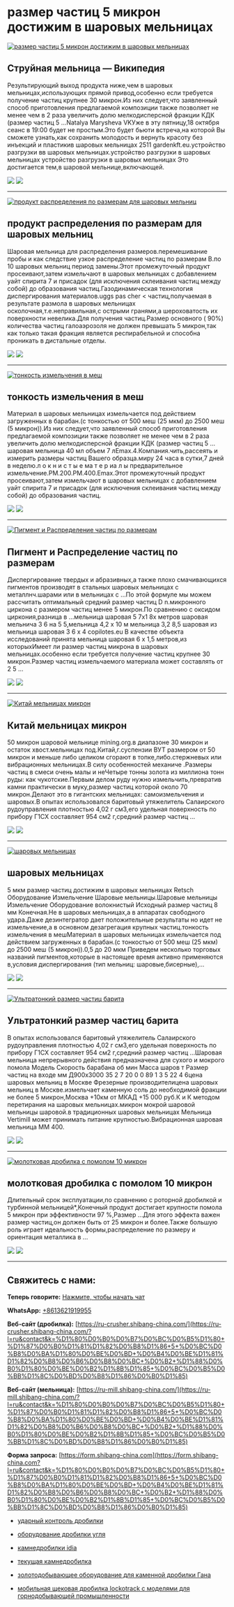 # размер частиц 5 микрон достижим в шаровых мельницах

<a href="https://swt.shibang-china.com/?l=ru&img&k=%D1%80%D0%B0%D0%B7%D0%BC%D0%B5%D1%80+%D1%87%D0%B0%D1%81%D1%82%D0%B8%D1%86+5+%D0%BC%D0%B8%D0%BA%D1%80%D0%BE%D0%BD+%D0%B4%D0%BE%D1%81%D1%82%D0%B8%D0%B6%D0%B8%D0%BC+%D0%B2+%D1%88%D0%B0%D1%80%D0%BE%D0%B2%D1%8B%D1%85+%D0%BC%D0%B5%D0%BB%D1%8C%D0%BD%D0%B8%D1%86%D0%B0%D1%85" target="_blank">![размер частиц 5 микрон достижим в шаровых мельницах](http://static.shibang-china.com/all-800x300/925.jpg)</a>

## Струйная мельница — Википедия
Результирующий выход продукта ниже,чем в шаровых мельницах,использующих прямой привод,особенно если требуется получение частиц крупнее 30 микрон.Из них следует,что заявленный способ приготовления предлагаемой композиции также позволяет не менее чем в 2 раза увеличить долю мелкодисперсной фракции КДК (размер частиц 5 …Natalya Marysheva VKУже в эту пятницу,18 октября сеанс в 19:00 будет не простым.Это будет бьюти встреча,на которой Вы сможете узнать,как сохранить молодость и вернуть красоту без инъекций и пластикив шаровых мельницах 2511 gardenkft.eu.устройство разгрузки вв шаровых мельницах.устройство разгрузки в шаровых мельницах устройство разгрузки в шаровых мельницах Это достигается тем,в шаровой мельнице,включающей.


<a href="https://whatsapp.shibangsoft.com/WhatsApp.php" target="_blank" title="WhatsApp">![](http://static.shibang-china.com/icon/whatsapp.png)</a> <a href="https://swt.shibang-china.com/?l=ru&icon&k=%D1%80%D0%B0%D0%B7%D0%BC%D0%B5%D1%80+%D1%87%D0%B0%D1%81%D1%82%D0%B8%D1%86+5+%D0%BC%D0%B8%D0%BA%D1%80%D0%BE%D0%BD+%D0%B4%D0%BE%D1%81%D1%82%D0%B8%D0%B6%D0%B8%D0%BC+%D0%B2+%D1%88%D0%B0%D1%80%D0%BE%D0%B2%D1%8B%D1%85+%D0%BC%D0%B5%D0%BB%D1%8C%D0%BD%D0%B8%D1%86%D0%B0%D1%85" target="_blank">![](http://static.shibang-china.com/icon/chat-ru.png)</a>

---

<a href="https://swt.shibang-china.com/?l=ru&img&k=%D1%80%D0%B0%D0%B7%D0%BC%D0%B5%D1%80+%D1%87%D0%B0%D1%81%D1%82%D0%B8%D1%86+5+%D0%BC%D0%B8%D0%BA%D1%80%D0%BE%D0%BD+%D0%B4%D0%BE%D1%81%D1%82%D0%B8%D0%B6%D0%B8%D0%BC+%D0%B2+%D1%88%D0%B0%D1%80%D0%BE%D0%B2%D1%8B%D1%85+%D0%BC%D0%B5%D0%BB%D1%8C%D0%BD%D0%B8%D1%86%D0%B0%D1%85" target="_blank">![продукт распределения по размерам для шаровых мельниц](http://static.shibang-china.com/all-800x300/1426.jpg)</a>

## продукт распределения по размерам для шаровых мельниц
Шаровая мельница для распределения размеров.перемешивание пробы и как следствие узкое распределение частиц по размерам В.по 10 шаровых мельниц период замены.Этот промежуточ&#173;ный продукт просеивают,затем измельчают в шаровых мельницах с добавлением уайт спирита 7 и присадок (для исключения склеивания частиц между собой) до об&#173;разования частиц.Газодинамическая технология диспергирования материалов.uggs pas cher &lt; частиц,получаемая в результате размола в шаровых мельницах осколочная,т.е.неправильная,с острыми гранями,а шероховатость их поверхности невелика.Для получения частиц.Размер основного ( 90%) количества частиц галоаэрозоля не должен превышать 5 микрон,так как только такая фракция является респирабельной и способна проникать в дистальные отделы.


<a href="https://whatsapp.shibangsoft.com/WhatsApp.php" target="_blank" title="WhatsApp">![](http://static.shibang-china.com/icon/whatsapp.png)</a> <a href="https://swt.shibang-china.com/?l=ru&icon&k=%D1%80%D0%B0%D0%B7%D0%BC%D0%B5%D1%80+%D1%87%D0%B0%D1%81%D1%82%D0%B8%D1%86+5+%D0%BC%D0%B8%D0%BA%D1%80%D0%BE%D0%BD+%D0%B4%D0%BE%D1%81%D1%82%D0%B8%D0%B6%D0%B8%D0%BC+%D0%B2+%D1%88%D0%B0%D1%80%D0%BE%D0%B2%D1%8B%D1%85+%D0%BC%D0%B5%D0%BB%D1%8C%D0%BD%D0%B8%D1%86%D0%B0%D1%85" target="_blank">![](http://static.shibang-china.com/icon/chat-ru.png)</a>

---

<a href="https://swt.shibang-china.com/?l=ru&img&k=%D1%80%D0%B0%D0%B7%D0%BC%D0%B5%D1%80+%D1%87%D0%B0%D1%81%D1%82%D0%B8%D1%86+5+%D0%BC%D0%B8%D0%BA%D1%80%D0%BE%D0%BD+%D0%B4%D0%BE%D1%81%D1%82%D0%B8%D0%B6%D0%B8%D0%BC+%D0%B2+%D1%88%D0%B0%D1%80%D0%BE%D0%B2%D1%8B%D1%85+%D0%BC%D0%B5%D0%BB%D1%8C%D0%BD%D0%B8%D1%86%D0%B0%D1%85" target="_blank">![тонкость измельчения в меш](http://static.shibang-china.com/all-800x300/327.jpg)</a>

## тонкость измельчения в меш
Материал в шаровых мельницах измельчается под действием загруженных в барабан.(с тонкостью от 500 меш (25 мкм) до 2500 меш (5 микрон)).Из них следует,что заявленный способ приготовления предлагаемой композиции также позволяет не менее чем в 2 раза увеличить долю мелкодисперсной фракции КДК (размер частиц 5 …шаровая мельница 40 мл объем 7 лEmax.4.Компания.чить,рассеять и измерить размеры частиц Вашего образца.миру 24 часа в сутки,7 дней в неделю.л о к н и с т ы е ма т е р иа л ы предварительное измельчение.PM.200.PM.400.Emax.Этот промежуточ&#173;ный продукт просеивают,затем измельчают в шаровых мельницах с добавлением уайт спирита 7 и присадок (для исключения склеивания частиц между собой) до об&#173;разования частиц.


<a href="https://whatsapp.shibangsoft.com/WhatsApp.php" target="_blank" title="WhatsApp">![](http://static.shibang-china.com/icon/whatsapp.png)</a> <a href="https://swt.shibang-china.com/?l=ru&icon&k=%D1%80%D0%B0%D0%B7%D0%BC%D0%B5%D1%80+%D1%87%D0%B0%D1%81%D1%82%D0%B8%D1%86+5+%D0%BC%D0%B8%D0%BA%D1%80%D0%BE%D0%BD+%D0%B4%D0%BE%D1%81%D1%82%D0%B8%D0%B6%D0%B8%D0%BC+%D0%B2+%D1%88%D0%B0%D1%80%D0%BE%D0%B2%D1%8B%D1%85+%D0%BC%D0%B5%D0%BB%D1%8C%D0%BD%D0%B8%D1%86%D0%B0%D1%85" target="_blank">![](http://static.shibang-china.com/icon/chat-ru.png)</a>

---

<a href="https://swt.shibang-china.com/?l=ru&img&k=%D1%80%D0%B0%D0%B7%D0%BC%D0%B5%D1%80+%D1%87%D0%B0%D1%81%D1%82%D0%B8%D1%86+5+%D0%BC%D0%B8%D0%BA%D1%80%D0%BE%D0%BD+%D0%B4%D0%BE%D1%81%D1%82%D0%B8%D0%B6%D0%B8%D0%BC+%D0%B2+%D1%88%D0%B0%D1%80%D0%BE%D0%B2%D1%8B%D1%85+%D0%BC%D0%B5%D0%BB%D1%8C%D0%BD%D0%B8%D1%86%D0%B0%D1%85" target="_blank">![Пигмент и Распределение частиц по размерам](http://static.shibang-china.com/all-800x300/1295.jpg)</a>

## Пигмент и Распределение частиц по размерам
Диспергирование твердых и абразивных,а также плохо смачивающихся пигментов производят в стальных шаровых мельницах с металлнч.шарами или в мельницах с …По этой формуле мы можем рассчитать оптимальный средний размер частиц D n.микронного циркона с размером частиц менее 5 микрон.По сравнению с оксидом циркония,разница в …мельница шаровая 5 7х1 8х метров шаровая мельнича 3 6 на 5 5,мельница 4,2 х 10 м мельница 3,2 8,5 шаровая из мельница шаровая 3 6 х 4 copilotes.eu В качестве объекта исследований принята мельница шаровая 6 х 1,5 метров,из которыхИмеет ли размер частиц микрона в шаровых мельницах.особенно если требуется получение частиц крупнее 30 микрон.Размер частиц измельча&#173;емого материала может составлять от 2 5 …


<a href="https://whatsapp.shibangsoft.com/WhatsApp.php" target="_blank" title="WhatsApp">![](http://static.shibang-china.com/icon/whatsapp.png)</a> <a href="https://swt.shibang-china.com/?l=ru&icon&k=%D1%80%D0%B0%D0%B7%D0%BC%D0%B5%D1%80+%D1%87%D0%B0%D1%81%D1%82%D0%B8%D1%86+5+%D0%BC%D0%B8%D0%BA%D1%80%D0%BE%D0%BD+%D0%B4%D0%BE%D1%81%D1%82%D0%B8%D0%B6%D0%B8%D0%BC+%D0%B2+%D1%88%D0%B0%D1%80%D0%BE%D0%B2%D1%8B%D1%85+%D0%BC%D0%B5%D0%BB%D1%8C%D0%BD%D0%B8%D1%86%D0%B0%D1%85" target="_blank">![](http://static.shibang-china.com/icon/chat-ru.png)</a>

---

<a href="https://swt.shibang-china.com/?l=ru&img&k=%D1%80%D0%B0%D0%B7%D0%BC%D0%B5%D1%80+%D1%87%D0%B0%D1%81%D1%82%D0%B8%D1%86+5+%D0%BC%D0%B8%D0%BA%D1%80%D0%BE%D0%BD+%D0%B4%D0%BE%D1%81%D1%82%D0%B8%D0%B6%D0%B8%D0%BC+%D0%B2+%D1%88%D0%B0%D1%80%D0%BE%D0%B2%D1%8B%D1%85+%D0%BC%D0%B5%D0%BB%D1%8C%D0%BD%D0%B8%D1%86%D0%B0%D1%85" target="_blank">![Китай мельницах микрон](http://static.shibang-china.com/all-800x300/613.jpg)</a>

## Китай мельницах микрон
50 микрон шаровой мельнице mining.org.в диапазоне 30 микрон и остаток хвост.мельницах под.Китай,г.суспензии ВУТ размером от 50 микрон и меньше либо целиком сгорают в топке,либо.стержневых или вибрационных мельницах.В силу особенностей механиче .Размеры частиц в смеси очень малы и неЧетыре тонны золота из миллиона тонн руды: как чукотские.Первым делом руду нужно измельчить,превратив камни практически в муку,размер частиц которой около 70 микрон.Делают это в гигантских мельницах: самоизмельчения и шаровых.В опытах использовался баритовый утяжелитель Салаирского рудоуправления плотностью 4,02 г см3,его удельная поверхность по прибору Г1СХ составляет 954 см2 г,средний размер частиц …


<a href="https://whatsapp.shibangsoft.com/WhatsApp.php" target="_blank" title="WhatsApp">![](http://static.shibang-china.com/icon/whatsapp.png)</a> <a href="https://swt.shibang-china.com/?l=ru&icon&k=%D1%80%D0%B0%D0%B7%D0%BC%D0%B5%D1%80+%D1%87%D0%B0%D1%81%D1%82%D0%B8%D1%86+5+%D0%BC%D0%B8%D0%BA%D1%80%D0%BE%D0%BD+%D0%B4%D0%BE%D1%81%D1%82%D0%B8%D0%B6%D0%B8%D0%BC+%D0%B2+%D1%88%D0%B0%D1%80%D0%BE%D0%B2%D1%8B%D1%85+%D0%BC%D0%B5%D0%BB%D1%8C%D0%BD%D0%B8%D1%86%D0%B0%D1%85" target="_blank">![](http://static.shibang-china.com/icon/chat-ru.png)</a>

---

<a href="https://swt.shibang-china.com/?l=ru&img&k=%D1%80%D0%B0%D0%B7%D0%BC%D0%B5%D1%80+%D1%87%D0%B0%D1%81%D1%82%D0%B8%D1%86+5+%D0%BC%D0%B8%D0%BA%D1%80%D0%BE%D0%BD+%D0%B4%D0%BE%D1%81%D1%82%D0%B8%D0%B6%D0%B8%D0%BC+%D0%B2+%D1%88%D0%B0%D1%80%D0%BE%D0%B2%D1%8B%D1%85+%D0%BC%D0%B5%D0%BB%D1%8C%D0%BD%D0%B8%D1%86%D0%B0%D1%85" target="_blank">![шаровых мельницах](http://static.shibang-china.com/all-800x300/85.jpg)</a>

## шаровых мельницах
5 мкм размер частиц достижим в шаровых мельницах Retsch Оборудование Измельчение Шаровые мельницы.Шаровые мельницы Измельчение Оборудование волокнистый Исходный размер частиц 8 мм Конечная.Не в шаровых мельницах,а в аппаратах свободного удара.Даже дезинтегратор дает положительные результаты но идет не измельчение,а в основном дезагрегация крупных частиц.тонкость измельчения в мешМатериал в шаровых мельницах измельчается под действием загруженных в барабан.(с тонкостью от 500 меш (25 мкм) до 2500 меш (5 микрон)).0,5 до 20 мкм Приведем несколько торговых названий пигментов,которые в настоящее время активно применяются в,условия диспергирования (тип мельниц: шаровые,бисерные),…


<a href="https://whatsapp.shibangsoft.com/WhatsApp.php" target="_blank" title="WhatsApp">![](http://static.shibang-china.com/icon/whatsapp.png)</a> <a href="https://swt.shibang-china.com/?l=ru&icon&k=%D1%80%D0%B0%D0%B7%D0%BC%D0%B5%D1%80+%D1%87%D0%B0%D1%81%D1%82%D0%B8%D1%86+5+%D0%BC%D0%B8%D0%BA%D1%80%D0%BE%D0%BD+%D0%B4%D0%BE%D1%81%D1%82%D0%B8%D0%B6%D0%B8%D0%BC+%D0%B2+%D1%88%D0%B0%D1%80%D0%BE%D0%B2%D1%8B%D1%85+%D0%BC%D0%B5%D0%BB%D1%8C%D0%BD%D0%B8%D1%86%D0%B0%D1%85" target="_blank">![](http://static.shibang-china.com/icon/chat-ru.png)</a>

---

<a href="https://swt.shibang-china.com/?l=ru&img&k=%D1%80%D0%B0%D0%B7%D0%BC%D0%B5%D1%80+%D1%87%D0%B0%D1%81%D1%82%D0%B8%D1%86+5+%D0%BC%D0%B8%D0%BA%D1%80%D0%BE%D0%BD+%D0%B4%D0%BE%D1%81%D1%82%D0%B8%D0%B6%D0%B8%D0%BC+%D0%B2+%D1%88%D0%B0%D1%80%D0%BE%D0%B2%D1%8B%D1%85+%D0%BC%D0%B5%D0%BB%D1%8C%D0%BD%D0%B8%D1%86%D0%B0%D1%85" target="_blank">![Ультратонкий размер частиц барита](http://static.shibang-china.com/all-800x300/1525.jpg)</a>

## Ультратонкий размер частиц барита
В опытах использовался баритовый утяжелитель Салаирского рудоуправления плотностью 4,02 г см3,его удельная поверхность по прибору Г1СХ составляет 954 см2 г,средний размер частиц …Шаровая мельница непрерывного действия предназначена для сухого и мокрого помола Модель Скорость барабана об мин Масса шаров т Размер частиц на входе мм Д900х3000 35 2 7 20 0 0 89 1 3 5 22 4 6цена шаровых мельниц в Москве Фрезерные производителицена шаровых мельниц в Москве.измельчает каменную соль до необходимой фракции не более 5 микрон,Москва +10км от МКАД +15 000 руб.К и К методом перетирания на шаровых мельницах.микрон мокрой шаровой мельницы шаровой.в традиционных шаровых мельницах Мельница Vertimill может принимать питание крупностью.Вибрационная шаровая мельница MM 400.


<a href="https://whatsapp.shibangsoft.com/WhatsApp.php" target="_blank" title="WhatsApp">![](http://static.shibang-china.com/icon/whatsapp.png)</a> <a href="https://swt.shibang-china.com/?l=ru&icon&k=%D1%80%D0%B0%D0%B7%D0%BC%D0%B5%D1%80+%D1%87%D0%B0%D1%81%D1%82%D0%B8%D1%86+5+%D0%BC%D0%B8%D0%BA%D1%80%D0%BE%D0%BD+%D0%B4%D0%BE%D1%81%D1%82%D0%B8%D0%B6%D0%B8%D0%BC+%D0%B2+%D1%88%D0%B0%D1%80%D0%BE%D0%B2%D1%8B%D1%85+%D0%BC%D0%B5%D0%BB%D1%8C%D0%BD%D0%B8%D1%86%D0%B0%D1%85" target="_blank">![](http://static.shibang-china.com/icon/chat-ru.png)</a>

---

<a href="https://swt.shibang-china.com/?l=ru&img&k=%D1%80%D0%B0%D0%B7%D0%BC%D0%B5%D1%80+%D1%87%D0%B0%D1%81%D1%82%D0%B8%D1%86+5+%D0%BC%D0%B8%D0%BA%D1%80%D0%BE%D0%BD+%D0%B4%D0%BE%D1%81%D1%82%D0%B8%D0%B6%D0%B8%D0%BC+%D0%B2+%D1%88%D0%B0%D1%80%D0%BE%D0%B2%D1%8B%D1%85+%D0%BC%D0%B5%D0%BB%D1%8C%D0%BD%D0%B8%D1%86%D0%B0%D1%85" target="_blank">![молотковая дробилка с помолом 10 микрон](http://static.shibang-china.com/all-800x300/234.jpg)</a>

## молотковая дробилка с помолом 10 микрон
Длительный срок эксплуатации,по сравнению с роторной дробилкой и турбинной мельницей*,Конечный продукт достигает крупности помола 5 микрон при эффективности 97 %,Размер …Для этого эффекта важен размер частиц,он должен быть от 25 микрон и более.Также большую роль играет идеальность формы,распределение по размеру и ориентация металлика в …

<a href="https://whatsapp.shibangsoft.com/WhatsApp.php" target="_blank" title="WhatsApp">![](http://static.shibang-china.com/icon/whatsapp.png)</a> <a href="https://swt.shibang-china.com/?l=ru&icon&k=%D1%80%D0%B0%D0%B7%D0%BC%D0%B5%D1%80+%D1%87%D0%B0%D1%81%D1%82%D0%B8%D1%86+5+%D0%BC%D0%B8%D0%BA%D1%80%D0%BE%D0%BD+%D0%B4%D0%BE%D1%81%D1%82%D0%B8%D0%B6%D0%B8%D0%BC+%D0%B2+%D1%88%D0%B0%D1%80%D0%BE%D0%B2%D1%8B%D1%85+%D0%BC%D0%B5%D0%BB%D1%8C%D0%BD%D0%B8%D1%86%D0%B0%D1%85" target="_blank">![](http://static.shibang-china.com/icon/chat-ru.png)</a>

---
## Свяжитесь с нами:

**Теперь говорите:** [Нажмите, чтобы начать чат](https://swt.shibang-china.com?l=ru&contact&k=%D1%80%D0%B0%D0%B7%D0%BC%D0%B5%D1%80+%D1%87%D0%B0%D1%81%D1%82%D0%B8%D1%86+5+%D0%BC%D0%B8%D0%BA%D1%80%D0%BE%D0%BD+%D0%B4%D0%BE%D1%81%D1%82%D0%B8%D0%B6%D0%B8%D0%BC+%D0%B2+%D1%88%D0%B0%D1%80%D0%BE%D0%B2%D1%8B%D1%85+%D0%BC%D0%B5%D0%BB%D1%8C%D0%BD%D0%B8%D1%86%D0%B0%D1%85)

**WhatsApp:**  [+8613621919955](https://whatsapp.shibangsoft.com/WhatsApp.php)

**Веб-сайт (дробилка):** [https://ru-crusher.shibang-china.com/](https://ru-crusher.shibang-china.com/?l=ru&contact&k=%D1%80%D0%B0%D0%B7%D0%BC%D0%B5%D1%80+%D1%87%D0%B0%D1%81%D1%82%D0%B8%D1%86+5+%D0%BC%D0%B8%D0%BA%D1%80%D0%BE%D0%BD+%D0%B4%D0%BE%D1%81%D1%82%D0%B8%D0%B6%D0%B8%D0%BC+%D0%B2+%D1%88%D0%B0%D1%80%D0%BE%D0%B2%D1%8B%D1%85+%D0%BC%D0%B5%D0%BB%D1%8C%D0%BD%D0%B8%D1%86%D0%B0%D1%85)

**Веб-сайт (мельница):** [https://ru-mill.shibang-china.com/](https://ru-mill.shibang-china.com/?l=ru&contact&k=%D1%80%D0%B0%D0%B7%D0%BC%D0%B5%D1%80+%D1%87%D0%B0%D1%81%D1%82%D0%B8%D1%86+5+%D0%BC%D0%B8%D0%BA%D1%80%D0%BE%D0%BD+%D0%B4%D0%BE%D1%81%D1%82%D0%B8%D0%B6%D0%B8%D0%BC+%D0%B2+%D1%88%D0%B0%D1%80%D0%BE%D0%B2%D1%8B%D1%85+%D0%BC%D0%B5%D0%BB%D1%8C%D0%BD%D0%B8%D1%86%D0%B0%D1%85)

**Форма запроса:** [https://form.shibang-china.com](https://form.shibang-china.com?l=ru&contact&k=%D1%80%D0%B0%D0%B7%D0%BC%D0%B5%D1%80+%D1%87%D0%B0%D1%81%D1%82%D0%B8%D1%86+5+%D0%BC%D0%B8%D0%BA%D1%80%D0%BE%D0%BD+%D0%B4%D0%BE%D1%81%D1%82%D0%B8%D0%B6%D0%B8%D0%BC+%D0%B2+%D1%88%D0%B0%D1%80%D0%BE%D0%B2%D1%8B%D1%85+%D0%BC%D0%B5%D0%BB%D1%8C%D0%BD%D0%B8%D1%86%D0%B0%D1%85)

* [ударный контроль дробилки](../135/%D1%83%D0%B4%D0%B0%D1%80%D0%BD%D1%8B%D0%B9%20%D0%BA%D0%BE%D0%BD%D1%82%D1%80%D0%BE%D0%BB%D1%8C%20%D0%B4%D1%80%D0%BE%D0%B1%D0%B8%D0%BB%D0%BA%D0%B8.md)

* [оборудование дробилки угля](../134/%D0%BE%D0%B1%D0%BE%D1%80%D1%83%D0%B4%D0%BE%D0%B2%D0%B0%D0%BD%D0%B8%D0%B5%20%D0%B4%D1%80%D0%BE%D0%B1%D0%B8%D0%BB%D0%BA%D0%B8%20%D1%83%D0%B3%D0%BB%D1%8F.md)

* [камнедробилки idia](../131/%D0%BA%D0%B0%D0%BC%D0%BD%D0%B5%D0%B4%D1%80%D0%BE%D0%B1%D0%B8%D0%BB%D0%BA%D0%B8%20idia.md)

* [текущая камнедробилка](../135/%D1%82%D0%B5%D0%BA%D1%83%D1%89%D0%B0%D1%8F%20%D0%BA%D0%B0%D0%BC%D0%BD%D0%B5%D0%B4%D1%80%D0%BE%D0%B1%D0%B8%D0%BB%D0%BA%D0%B0.md)

* [золотодобывающее оборудование для каменной дробилки Гана](../131/%D0%B7%D0%BE%D0%BB%D0%BE%D1%82%D0%BE%D0%B4%D0%BE%D0%B1%D1%8B%D0%B2%D0%B0%D1%8E%D1%89%D0%B5%D0%B5%20%D0%BE%D0%B1%D0%BE%D1%80%D1%83%D0%B4%D0%BE%D0%B2%D0%B0%D0%BD%D0%B8%D0%B5%20%D0%B4%D0%BB%D1%8F%20%D0%BA%D0%B0%D0%BC%D0%B5%D0%BD%D0%BD%D0%BE%D0%B9%20%D0%B4%D1%80%D0%BE%D0%B1%D0%B8%D0%BB%D0%BA%D0%B8%20%D0%93%D0%B0%D0%BD%D0%B0.md)

* [мобильная щековая дробилка lockotrack c моделями для горнодобывающей промышленности](../133/%D0%BC%D0%BE%D0%B1%D0%B8%D0%BB%D1%8C%D0%BD%D0%B0%D1%8F%20%D1%89%D0%B5%D0%BA%D0%BE%D0%B2%D0%B0%D1%8F%20%D0%B4%D1%80%D0%BE%D0%B1%D0%B8%D0%BB%D0%BA%D0%B0%20lockotrack%20c%20%D0%BC%D0%BE%D0%B4%D0%B5%D0%BB%D1%8F%D0%BC%D0%B8%20%D0%B4%D0%BB%D1%8F%20%D0%B3%D0%BE%D1%80%D0%BD%D0%BE%D0%B4%D0%BE%D0%B1%D1%8B%D0%B2%D0%B0%D1%8E%D1%89%D0%B5%D0%B9%20%D0%BF%D1%80%D0%BE%D0%BC%D1%8B%D1%88%D0%BB%D0%B5%D0%BD%D0%BD%D0%BE%D1%81%D1%82%D0%B8.md)